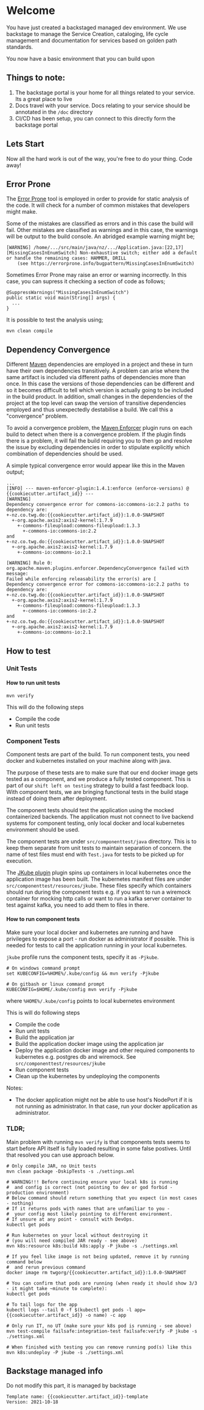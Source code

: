 # Welcome
You have just created a backstaged managed dev environment.
We use backstage to manage the Service Creation, cataloging, life cycle management and documentation for services based on golden path standards.

You now have a basic environment that you can build upon

## Things to note:
1. The backstage portal is your home for all things related to your service. Its a great place to live
2. Docs travel with your service. Docs relating to your service should be annotated in the `/doc` directory
3. CI/CD has been setup, you can connect to this directly form the backstage portal

## Lets Start
Now all the hard work is out of the way, you're free to do your thing. Code away!

## Error Prone

The [Error Prone](https://errorprone.info/) tool is employed in order to provide for static analysis of the code.  It will check for a number of common mistakes that developers might make.

Some of the mistakes are classified as errors and in this case the build will fail.  Other mistakes are classified as warnings and in this case, the warnings will be output to the build console.  An abridged example warning might be;

```
[WARNING] /home/.../src/main/java/nz/.../Application.java:[22,17] [MissingCasesInEnumSwitch] Non-exhaustive switch; either add a default or handle the remaining cases: HAMMER, DRILL
    (see https://errorprone.info/bugpattern/MissingCasesInEnumSwitch)
```

Sometimes Error Prone may raise an error or warning incorrectly.  In this case, you can supress it checking a section of code as follows;

```
@SuppressWarnings("MissingCasesInEnumSwitch")
public static void main(String[] args) {
  ...
}
```

It is possible to test the analysis using;

```
mvn clean compile
```

## Dependency Convergence

Different [Maven](https://maven.apache.org/) dependencies are employed in a project and these in turn have their own dependencies transitively.  A problem can arise where the same artifact is included via different paths of dependencies more than once.  In this case the versions of those dependencies can be different and so it becomes difficult to tell which version is actually going to be included in the build product.  In addition, small changes in the dependencies of the project at the top level can swap the version of transitive dependencies employed and thus unexpectedly destabilise a build.  We call this a "convergence" problem.

To avoid a convergence problem, the [Maven Enforcer](https://maven.apache.org/enforcer/maven-enforcer-plugin/) plugin runs on each build to detect when there is a convergence problem.  If the plugin finds there is a problem, it will fail the build requiring you to then go and resolve the issue by excluding dependencies in order to stipulate explicitly which combination of dependencies should be used.

A simple typical convergence error would appear like this in the Maven output;

```
...
[INFO] --- maven-enforcer-plugin:1.4.1:enforce (enforce-versions) @ {{cookiecutter.artifact_id}} ---
[WARNING]
Dependency convergence error for commons-io:commons-io:2.2 paths to dependency are:
+-nz.co.twg.do:{{cookiecutter.artifact_id}}:1.0.0-SNAPSHOT
  +-org.apache.axis2:axis2-kernel:1.7.9
    +-commons-fileupload:commons-fileupload:1.3.3
      +-commons-io:commons-io:2.2
and
+-nz.co.twg.do:{{cookiecutter.artifact_id}}:1.0.0-SNAPSHOT
  +-org.apache.axis2:axis2-kernel:1.7.9
    +-commons-io:commons-io:2.1

[WARNING] Rule 0: org.apache.maven.plugins.enforcer.DependencyConvergence failed with message:
Failed while enforcing releasability the error(s) are [
Dependency convergence error for commons-io:commons-io:2.2 paths to dependency are:
+-nz.co.twg.do:{{cookiecutter.artifact_id}}:1.0.0-SNAPSHOT
  +-org.apache.axis2:axis2-kernel:1.7.9
    +-commons-fileupload:commons-fileupload:1.3.3
      +-commons-io:commons-io:2.2
and
+-nz.co.twg.do:{{cookiecutter.artifact_id}}:1.0.0-SNAPSHOT
  +-org.apache.axis2:axis2-kernel:1.7.9
    +-commons-io:commons-io:2.1
```

## How to test

### Unit Tests

#### How to run unit tests
```shell
mvn verify
```

This will do the following steps
- Compile the code
- Run unit tests

### Component Tests

Component tests are part of the build. To run component tests, you need docker and kubernetes installed on your machine along with java.

The purpose of these tests are to make sure that our end docker image gets tested as a component, and we produce a fully tested component. This is part of our
`shift left on testing` strategy to build a fast feedback loop. With component tests, we are bringing functional tests in the build stage instead of doing them
after deployment.

The component tests should test the application using the mocked containerized backends. The application must not connect to live backend systems for
component testing, only local docker and local kubernetes environment should be used.

The component tests are under `src/componenttest/java` directory. This is to keep them separate from unit tests to maintain separation of concern. the name of test
files must end with `Test.java` for tests to be picked up for execution.

 The [JKube plugin](https://www.eclipse.org/jkube/docs/kubernetes-maven-plugin) plugin spins up containers in local kubernetes once the application image has been
 built. The kubernetes manifest files are under `src/componenttest/resources/jkube`. These files specify which containers should run during the component tests e.g.
if you want to run a wiremock container for mocking http calls or want to run a kafka server container to test against kafka, you need to add them to files in there.

#### How to run component tests

Make sure your local docker and kubernetes are running and have privileges to expose a port - run docker as administrator if possible.
This is needed for tests to call the application running in your local kubernetes.

`jkube` profile runs the component tests, specify it as `-Pjkube`.

```shell
# On windows command prompt
set KUBECONFIG=%HOME%/.kube/config && mvn verify -Pjkube

# On gitbash or linux command prompt
KUBECONFIG=$HOME/.kube/config mvn verify -Pjkube
```
where `%HOME%/.kube/config` points to local kubernetes environment

This is will do following steps
- Compile the code
- Run unit tests
- Build the application jar
- Build the application docker image using the application jar
- Deploy the application docker image and other required components to kubernetes e.g. postgres db and wiremock. See `src/componenttest/resources/jkube`
- Run component tests
- Clean up the kubernetes by undeploying the components

Notes:
- The docker application might not be able to use host's NodePort if it is not running as administrator. In that
  case, run your docker application as administrator.

### TLDR;

Main problem with running `mvn verify` is that components tests seems to start before API itself is fully loaded resulting in some false postives.
Until that resolved you can use approach below.

```shell
# Only compile JAR, no Unit tests
mvn clean package -DskipTests -s ./settings.xml

# WARNING!!! Before continuing ensure your local k8s is running
#  and config is correct (not pointing to dev or god forbid - production environment)
# Below command should return something that you expect (in most cases - nothing)
# If it returns pods with names that are unfamiliar to you -
#  your config most likely pointing to different environment.
# If unsure at any point - consult with DevOps.
kubectl get pods

# Run kubernetes on your local without destroying it
# (you will need compiled JAR ready - see above)
mvn k8s:resource k8s:build k8s:apply -P jkube -s ./settings.xml

# If you feel like image is not being updated, remove it by running command below
#  and rerun previous command
docker image rm twgorg/{{cookiecutter.artifact_id}}:1.0.0-SNAPSHOT

# You can confirm that pods are running (when ready it should show 3/3 - it might take ~minute to complete):
kubectl get pods

# To tail logs for the app
kubectl logs --tail 0 -f $(kubectl get pods -l app={{cookiecutter.artifact_id}} -o name) -c app

# Only run IT, no UT (make sure your k8s pod is running - see above)
mvn test-compile failsafe:integration-test failsafe:verify -P jkube -s ./settings.xml

# When finished with testing you can remove running pod(s) like this
mvn k8s:undeploy -P jkube -s ./settings.xml
```

## Backstage managed info
Do not modify this part, it is managed by backstage

```
Template name: {{cookiecutter.artifact_id}}-template
Version: 2021-10-18
```
